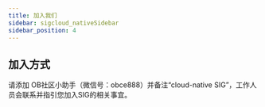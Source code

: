 ```yaml
---
title: 加入我们
sidebar: sigcloud_nativeSidebar
sidebar_position: 4
---
```



## 加入方式
请添加 OB社区小助手（微信号：obce888）并备注“cloud-native SIG”，工作人员会联系并指引您加入SIG的相关事宜。
